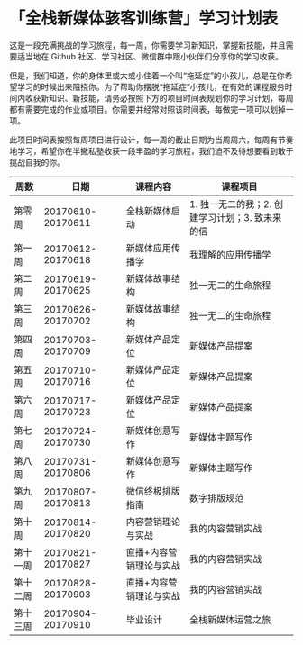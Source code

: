 # 「全栈新媒体骇客训练营」学习计划表

这是一段充满挑战的学习旅程，每一周，你需要学习新知识，掌握新技能，并且需要适当地在 Github 社区、学习社区、微信群中跟小伙伴们分享你的学习收获。

但是，我们知道，你的身体里或大或小住着一个叫“拖延症”的小孩儿，总是在你希望学习的时候出来阻挠你。为了帮助你摆脱“拖延症”小孩儿，在有效的课程服务时间内收获新知识、新技能，请务必按照下方的项目时间表规划你的学习计划，每周都有需要完成的作业或项目。你需要并经常对照该时间表，每做完一项可以划掉一项。

此项目时间表按照每周项目进行设计，每一周的截止日期为当周周六，每周有节奏地学习，希望你在半撇私塾收获一段丰盈的学习旅程，我们迫不及待想要看到敢于挑战自我的你。



| 周数   | 日期                | 课程内容         | 课程项目                         |
| ---- | ----------------- | ------------ | ---------------------------- |
| 第零周  | 20170610-20170611 | 全栈新媒体启动      | 1. 独一无二的我；2. 创建学习计划；3. 致未来的信 |
| 第一周  | 20170612-20170618 | 新媒体应用传播学     | 我理解的应用传播学                    |
| 第二周  | 20170619-20170625 | 新媒体故事结构      | 独一无二的生命旅程                    |
| 第三周  | 20170626-20170702 | 新媒体故事结构      | 独一无二的生命旅程                    |
| 第四周  | 20170703-20170709 | 新媒体产品定位      | 新媒体产品提案                      |
| 第五周  | 20170710-20170716 | 新媒体产品定位      | 新媒体产品提案                      |
| 第六周  | 20170717-20170723 | 新媒体产品定位      | 新媒体产品提案                      |
| 第七周  | 20170724-20170730 | 新媒体创意写作      | 新媒体主题写作                      |
| 第八周  | 20170731-20170806 | 新媒体创意写作      | 新媒体主题写作                      |
| 第九周  | 20170807-20170813 | 微信终极排版指南     | 数字排版规范                       |
| 第十周  | 20170814-20170820 | 内容营销理论与实战    | 我的内容营销实战                     |
| 第十一周 | 20170821-20170827 | 直播+内容营销理论与实战 | 我的内容营销实战                     |
| 第十二周 | 20170828-20170903 | 直播+内容营销理论与实战 | 我的内容营销实战                     |
| 第十三周 | 20170904-20170910 | 毕业设计         | 全栈新媒体运营之旅                    |